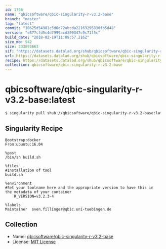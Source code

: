 ```yaml
---
id: 1766
name: "qbicsoftware/qbic-singularity-r-v3.2-base"
branch: "master"
tag: "latest"
commit: "10625d54981c5d0c72abcda22163295830fb5d48"
version: "e877cfd5c4d7999acd309347c9c71f5c"
build_date: "2018-02-19T11:09:57.216Z"
size_mb: 942
size: 333893663
sif: "https://datasets.datalad.org/shub/qbicsoftware/qbic-singularity-r-v3.2-base/latest/2018-02-19-10625d54-e877cfd5/e877cfd5c4d7999acd309347c9c71f5c.simg"
url: https://datasets.datalad.org/shub/qbicsoftware/qbic-singularity-r-v3.2-base/latest/2018-02-19-10625d54-e877cfd5/
recipe: https://datasets.datalad.org/shub/qbicsoftware/qbic-singularity-r-v3.2-base/latest/2018-02-19-10625d54-e877cfd5/Singularity
collection: qbicsoftware/qbic-singularity-r-v3.2-base
---
```


# qbicsoftware/qbic-singularity-r-v3.2-base:latest

```bash
$ singularity pull shub://qbicsoftware/qbic-singularity-r-v3.2-base:latest
```

## Singularity Recipe

```singularity
Bootstrap:docker
From:ubuntu:16.04

%post
/bin/sh build.sh

%files
#Installation of tool
build.sh

%environment
#Set your toolname here and the appropriate version to have this in the metadata of your container
    R_VERSION=v3.2.3-4

%labels
Maintainer	sven.fillinger@qbic.uni-tuebingen.de
```

## Collection

 - Name: [qbicsoftware/qbic-singularity-r-v3.2-base](https://github.com/qbicsoftware/qbic-singularity-r-v3.2-base)
 - License: [MIT License](https://api.github.com/licenses/mit)

